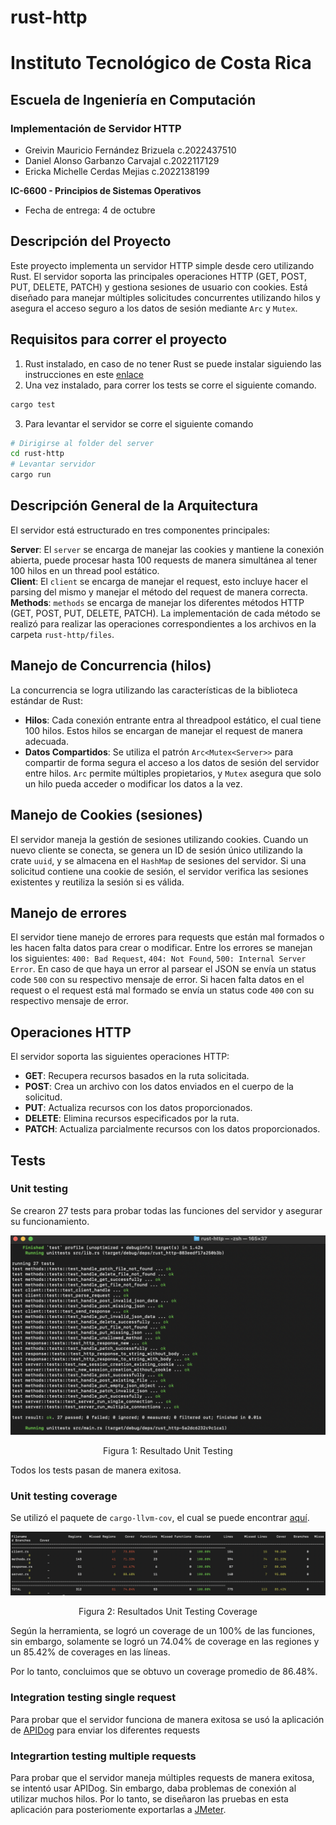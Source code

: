 # rust-http

# Instituto Tecnológico de Costa Rica
## Escuela de Ingeniería en Computación
### Implementación de Servidor HTTP

- Greivin Mauricio Fernández Brizuela c.2022437510
- Daniel Alonso Garbanzo Carvajal c.2022117129
- Ericka Michelle Cerdas Mejias c.2022138199

**IC-6600 - Principios de Sistemas Operativos**
* Fecha de entrega: 4 de octubre

## Descripción del Proyecto

Este proyecto implementa un servidor HTTP simple desde cero utilizando Rust. El servidor soporta las principales operaciones HTTP (GET, POST, PUT, DELETE, PATCH) y gestiona sesiones de usuario con cookies. Está diseñado para manejar múltiples solicitudes concurrentes utilizando hilos y asegura el acceso seguro a los datos de sesión mediante `Arc` y `Mutex`.

## Requisitos para correr el proyecto

1. Rust instalado, en caso de no tener Rust se puede instalar siguiendo las instrucciones en este [enlace](https://doc.rust-lang.org/book/ch01-01-installation.html)
2. Una vez instalado, para correr los tests se corre el siguiente comando.
```bash
cargo test
```
3. Para levantar el servidor se corre el siguiente comando
```bash
# Dirigirse al folder del server
cd rust-http
# Levantar servidor
cargo run
```

## Descripción General de la Arquitectura

El servidor está estructurado en tres componentes principales:

**Server**: El `server` se encarga de manejar las cookies y mantiene la conexión abierta, puede procesar hasta 100 requests de manera simultánea al tener 100 hilos en un thread pool estático.\
**Client**: El `client` se encarga de manejar el request, esto incluye hacer el parsing del mismo y manejar el método del request de manera correcta.\
**Methods**: `methods` se encarga de manejar los diferentes métodos HTTP (GET, POST, PUT, DELETE, PATCH). La implementación de cada método se realizó para realizar las operaciones correspondientes a los archivos en la carpeta `rust-http/files`.

## Manejo de Concurrencia (hilos)

La concurrencia se logra utilizando las características de la biblioteca estándar de Rust:

- **Hilos**: Cada conexión entrante entra al threadpool estático, el cual tiene 100 hilos. Estos hilos se encargan de manejar el request de manera adecuada.
- **Datos Compartidos**: Se utiliza el patrón `Arc<Mutex<Server>>` para compartir de forma segura el acceso a los datos de sesión del servidor entre hilos. `Arc` permite múltiples propietarios, y `Mutex` asegura que solo un hilo pueda acceder o modificar los datos a la vez.

## Manejo de Cookies (sesiones)

El servidor maneja la gestión de sesiones utilizando cookies. Cuando un nuevo cliente se conecta, se genera un ID de sesión único utilizando la crate `uuid`, y se almacena en el `HashMap` de sesiones del servidor. Si una solicitud contiene una cookie de sesión, el servidor verifica las sesiones existentes y reutiliza la sesión si es válida.

## Manejo de errores

El servidor tiene manejo de errores para requests que están mal formados o les hacen falta datos para crear o modificar. Entre los errores se manejan los siguientes: `400: Bad Request`, `404: Not Found`, `500: Internal Server Error`. En caso de que haya un error al parsear el JSON se envía un status code `500` con su respectivo mensaje de error. Si hacen falta datos en el request o el request está mal formado se envía un status code `400` con su respectivo mensaje de error.

## Operaciones HTTP

El servidor soporta las siguientes operaciones HTTP:

- **GET**: Recupera recursos basados en la ruta solicitada.
- **POST**: Crea un archivo con los datos enviados en el cuerpo de la solicitud.
- **PUT**: Actualiza recursos con los datos proporcionados.
- **DELETE**: Elimina recursos especificados por la ruta.
- **PATCH**: Actualiza parcialmente recursos con los datos proporcionados.

## Tests
### Unit testing
Se crearon 27 tests para probar todas las funciones del servidor y asegurar su funcionamiento.

<div align="center">
   <img src="images/unit-testing.png" alt="Figura 1: Resultado Unit Testing"/>
   <p>Figura 1: Resultado Unit Testing</p>
</div>

Todos los tests pasan de manera exitosa.

### Unit testing coverage
Se utilizó el paquete de `cargo-llvm-cov`, el cual se puede encontrar [aquí](https://lib.rs/crates/cargo-llvm-cov).
<div align="center">
   <img src="images/tests-coverage.png" alt="Figura 2: Resultados Unit Testing Coverage"/>
   <p>Figura 2: Resultados Unit Testing Coverage</p>
</div>

Según la herramienta, se logró un coverage de un 100% de las funciones, sin embargo, solamente se logró un 74.04% de coverage en las regiones y un 85.42% de coverages en las líneas.

Por lo tanto, concluimos que se obtuvo un coverage promedio de 86.48%.

### Integration testing single request
Para probar que el servidor funciona de manera exitosa se usó la aplicación de [APIDog](https://apidog.com/) para enviar los diferentes requests


### Integrartion testing multiple requests
Para probar que el servidor maneja múltiples requests de manera exitosa, se intentó usar APIDog. Sin embargo, daba problemas de conexión al utilizar muchos hilos. Por lo tanto, se diseñaron las pruebas en esta aplicación para posteriomente exportarlas a [JMeter](https://jmeter.apache.org/).
